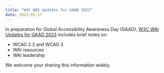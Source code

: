 ```yaml
---
title: "W3C WAI Updates for GAAD 2023"
date: 2023-05-17
---
```


<p>In preparation for Global Accessibility Awareness Day (GAAD), <a href="https://w3.org/blog/2023/05/w3c-wai-updates-for-gaad-2023/)">W3C WAI Updates for GAAD 2023</a> includes brief notes on:</p>
<ul>
  <li>WCAG 2.2 and WCAG 3</li>
  <li>WAI resources</li>
  <li>WAI leadership</li>
</ul>
<p>We welcome your sharing this information widely.</p>
